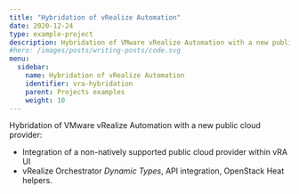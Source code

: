 ```yaml
---
title: "Hybridation of vRealize Automation"
date: 2020-12-24
type: example-project
description: Hybridation of VMware vRealize Automation with a new public cloud provider
#hero: /images/posts/writing-posts/code.svg
menu:
  sidebar:
    name: Hybridation of vRealize Automation
    identifier: vra-hybridation
    parent: Projects examples
    weight: 10
---
```


Hybridation of VMware vRealize Automation with a new public cloud provider:

* Integration of a non-natively supported public cloud provider within vRA UI
* vRealize Orchestrator *Dynamic Types*, API integration, OpenStack Heat helpers.